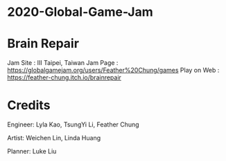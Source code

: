 # 2020-Global-Game-Jam

# Brain Repair

Jam Site : III Taipei, Taiwan
Jam Page : https://globalgamejam.org/users/Feather%20Chung/games
Play on Web : https://feather-chung.itch.io/brainrepair

# Credits
Engineer: Lyla Kao, TsungYi Li, Feather Chung

Artist: Weichen Lin, Linda Huang

Planner: Luke Liu

